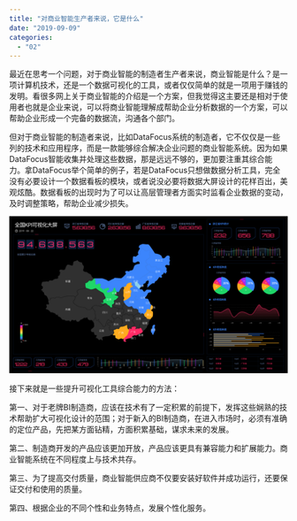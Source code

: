 ```yaml
---
title: "对商业智能生产者来说，它是什么"
date: "2019-09-09"
categories: 
  - "02"
---
```


最近在思考一个问题，对于商业智能的制造者生产者来说，商业智能是什么？是一项计算机技术，还是一个数据可视化的工具，或者仅仅简单的就是一项用于赚钱的发明。看很多网上关于商业智能的介绍是一个方案，但我觉得这主要还是相对于使用者也就是企业来说，可以将商业智能理解成帮助企业分析数据的一个方案，可以帮助企业形成一个完备的数据流，沟通各个部门。

但对于商业智能的制造者来说，比如DataFocus系统的制造者，它不仅仅是一些列的技术和应用程序，而是一款能够综合解决企业问题的商业智能系统。因为如果DataFocus智能收集并处理这些数据，那是远远不够的，更加要注重其综合能力。拿DataFocus举个简单的例子，若是DataFocus只想做数据分析工具，完全没有必要设计一个数据看板的模块，或者说没必要将数据大屏设计的花样百出，美观炫酷。数据看板的出现时为了可以让高层管理者方面实时监看企业数据的变动，及时调整策略，帮助企业减少损失。

![](images/图表优化-12.png)

接下来就是一些提升可视化工具综合能力的方法：

第一、对于老牌BI制造商，应该在技术有了一定积累的前提下，发挥这些娴熟的技术帮助扩大可视化设计的范围；对于新入的BI制造商，在进入市场时，必须有准确的定位产品，先把某方面钻精，方面积累基础，谋求未来的发展。

第二、制造商开发的产品应该更加开放，产品应该更具有兼容能力和扩展能力。商业智能系统在不同程度上与技术共存。

第三、为了提高交付质量，商业智能供应商不仅要安装好软件并成功运行，还要保证交付和使用的质量。

第四、根据企业的不同个性和业务特点，发展个性化服务。
